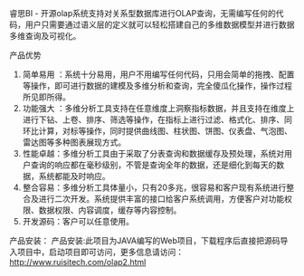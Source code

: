 睿思BI - 开源olap系统支持对关系型数据库进行OLAP查询，无需编写任何的代码，用户只需要通过语义层的定义就可以轻松搭建自己的多维数据模型并进行数据多维查询及可视化。

产品优势
1.	简单易用 ：系统十分易用，用户不用编写任何代码，只用会简单的拖拽、配置等操作，即可进行数据的建模及多维分析和查询，完全傻瓜化操作，操作过程所见即所得。
2.	功能强大 ：多维分析工具支持在任意维度上洞察指标数据，并且支持在维度上进行下钻、上卷、排序、筛选等操作，在指标上进行过滤、格式化、排序、同环比计算，对标等操作，同时提供曲线图、柱状图、饼图、仪表盘、气泡图、雷达图等多种图表展现方式。
3.	性能卓越：多维分析工具由于采取了分表查询和数据缓存及预处理，系统对用户查询的响应都在毫秒级别，不管是查询全年的数据，还是细化到每天的数据，系统都能及时响应。 
4.	整合容易：多维分析工具体量小，只有20多兆，很容易和客户现有系统进行整合及进行二次开发。系统提供丰富的接口给客户系统调用，方便客户对功能权限、数据权限、内容调度，缓存等内容控制。
5.  开发源码：客户可以任意使用。

产品安装：
产品安装:此项目为JAVA编写的Web项目，下载程序后直接把源码导入项目中，启动项目即可访问，更多信息请访问： http://www.ruisitech.com/olap2.html